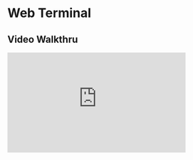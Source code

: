# Web Terminal

## Video Walkthru

<div class="video-wrapper">
  <iframe width="400" height="225" src="https://www.youtube.com/embed/Qh9BfKo2wIg" frameborder="0" allowfullscreen></iframe>
</div>
